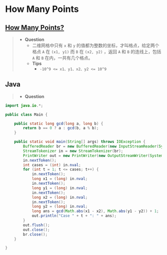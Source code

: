 # How Many Points

## [How Many Points?](https://lightoj.com/problem/how-many-points)

> - **Question**
>   - 二维网格中只有 `x` 和 `y` 的值都为整数的坐标，才叫格点，给定两个格点 `A` 在 `(x1, y1)` 而 `B` 在 `(x2, y2)` ，返回 `A` 和 `B` 的连线上，包括 `A` 和 `B` 在内，一共有几个格点。
>   - **Tips**
>     - `-10^9 <= x1、y1、x2、y2 <= 10^9`

## Java

> - **Question**

```java
import java.io.*;

public class Main {

    public static long gcd(long a, long b) {
        return b == 0 ? a : gcd(b, a % b);
    }

    public static void main(String[] args) throws IOException {
        BufferedReader br = new BufferedReader(new InputStreamReader(System.in));
        StreamTokenizer in = new StreamTokenizer(br);
        PrintWriter out = new PrintWriter(new OutputStreamWriter(System.out));
        in.nextToken();
        int cases = (int) in.nval;
        for (int t = 1; t <= cases; t++) {
            in.nextToken();
            long x1 = (long) in.nval;
            in.nextToken();
            long y1 = (long) in.nval;
            in.nextToken();
            long x2 = (long) in.nval;
            in.nextToken();
            long y2 = (long) in.nval;
            long ans = gcd(Math.abs(x1 - x2), Math.abs(y1 - y2)) + 1;
            out.println("Case " + t + ": " + ans);
        }
        out.flush();
        out.close();
        br.close();
    }

}
```

